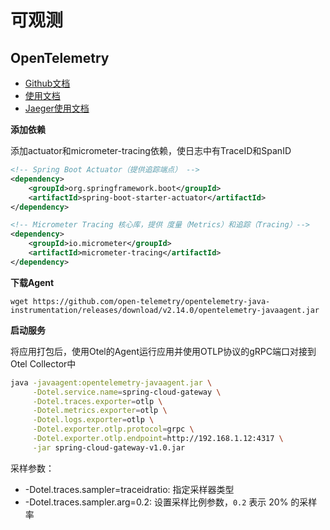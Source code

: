 # 可观测

## OpenTelemetry

- [Github文档](https://github.com/open-telemetry/opentelemetry-java-instrumentation)
- [使用文档](https://atengk.github.io/ops/#/work/service/opentelemetry/)
- [Jaeger使用文档](https://atengk.github.io/ops/#/work/service/jaeger/)

**添加依赖**

添加actuator和micrometer-tracing依赖，使日志中有TraceID和SpanID

```xml
<!-- Spring Boot Actuator（提供追踪端点） -->
<dependency>
    <groupId>org.springframework.boot</groupId>
    <artifactId>spring-boot-starter-actuator</artifactId>
</dependency>

<!-- Micrometer Tracing 核心库，提供 度量（Metrics）和追踪（Tracing）-->
<dependency>
    <groupId>io.micrometer</groupId>
    <artifactId>micrometer-tracing</artifactId>
</dependency>
```

**下载Agent**

```
wget https://github.com/open-telemetry/opentelemetry-java-instrumentation/releases/download/v2.14.0/opentelemetry-javaagent.jar
```

**启动服务**

将应用打包后，使用Otel的Agent运行应用并使用OTLP协议的gRPC端口对接到Otel Collector中

```bash
java -javaagent:opentelemetry-javaagent.jar \
     -Dotel.service.name=spring-cloud-gateway \
     -Dotel.traces.exporter=otlp \
     -Dotel.metrics.exporter=otlp \
     -Dotel.logs.exporter=otlp \
     -Dotel.exporter.otlp.protocol=grpc \
     -Dotel.exporter.otlp.endpoint=http://192.168.1.12:4317 \
     -jar spring-cloud-gateway-v1.0.jar
```

采样参数：

- -Dotel.traces.sampler=traceidratio: 指定采样器类型
- -Dotel.traces.sampler.arg=0.2: 设置采样比例参数，`0.2` 表示 20% 的采样率
